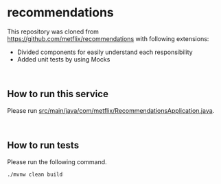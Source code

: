 # recommendations
This repository was cloned from https://github.com/metflix/recommendations with following extensions:
- Divided components for easily understand each responsibility
- Added unit tests by using Mocks

<br>


## How to run this service
Please run [src/main/java/com/metflix/RecommendationsApplication.java](https://github.com/hageyahhoo/recommendations/blob/master/src/main/java/com/metflix/RecommendationsApplication.java).

<br>


## How to run tests
Please run the following command.
```
./mvnw clean build
```

